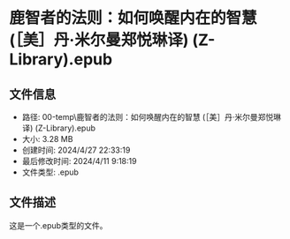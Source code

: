 ﻿# 鹿智者的法则：如何唤醒内在的智慧 (［美］丹·米尔曼郑悦琳译) (Z-Library).epub

## 文件信息
- 路径: 00-temp\鹿智者的法则：如何唤醒内在的智慧 (［美］丹·米尔曼郑悦琳译) (Z-Library).epub
- 大小: 3.28 MB
- 创建时间: 2024/4/27 22:33:19
- 最后修改时间: 2024/4/11 9:18:19
- 文件类型: .epub

## 文件描述
这是一个.epub类型的文件。

